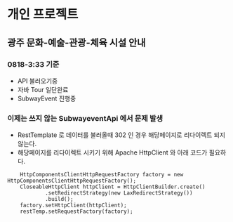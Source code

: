 # 개인 프로젝트

## 광주 문화-예술-관광-체육 시설 안내

### 0818-3:33 기준

- API 불러오기중
- 자바 Tour 일단완료
- SubwayEvent 진행중

### 이제는 쓰지 않는 SubwayeventApi 에서 문제 발생

- RestTemplate 로 데이터를 불러올때 302 인 경우 해당페이지로 리다이렉트 되지 않는다.
- 해당페이지를 리다이렉트 시키기 위해 Apache HttpClient 와 아래 코드가 필요하다.

```
    HttpComponentsClientHttpRequestFactory factory = new HttpComponentsClientHttpRequestFactory();
    CloseableHttpClient httpClient = HttpClientBuilder.create()
            .setRedirectStrategy(new LaxRedirectStrategy())
            .build();
    factory.setHttpClient(httpClient);
    restTemp.setRequestFactory(factory);
```
